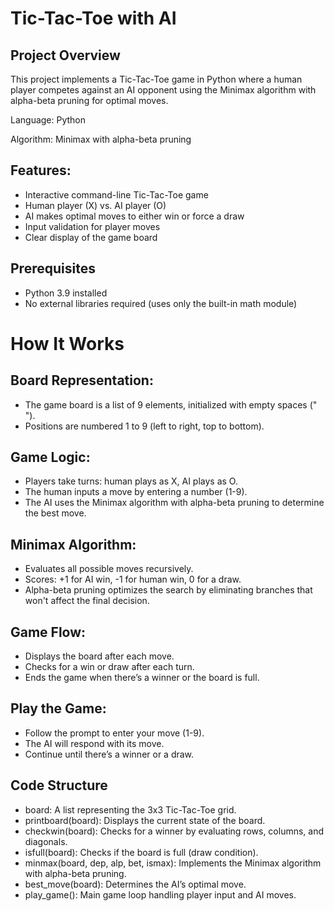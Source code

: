 # Tic-Tac-Toe with AI

## Project Overview

This project implements a Tic-Tac-Toe game in Python where a human player competes against an AI opponent using the Minimax algorithm with alpha-beta pruning for optimal moves.

Language: Python

Algorithm: Minimax with alpha-beta pruning

## Features:
- Interactive command-line Tic-Tac-Toe game
- Human player (X) vs. AI player (O)
- AI makes optimal moves to either win or force a draw
- Input validation for player moves
- Clear display of the game board

## Prerequisites
- Python 3.9 installed
- No external libraries required (uses only the built-in math module)

# How It Works

## Board Representation:
- The game board is a list of 9 elements, initialized with empty spaces (" ").
- Positions are numbered 1 to 9 (left to right, top to bottom).

## Game Logic:
- Players take turns: human plays as X, AI plays as O.
- The human inputs a move by entering a number (1-9).
- The AI uses the Minimax algorithm with alpha-beta pruning to determine the best move.

## Minimax Algorithm:
- Evaluates all possible moves recursively.
- Scores: +1 for AI win, -1 for human win, 0 for a draw.
- Alpha-beta pruning optimizes the search by eliminating branches that won't affect the final decision.

## Game Flow:
- Displays the board after each move.
- Checks for a win or draw after each turn.
- Ends the game when there’s a winner or the board is full.

## Play the Game:
- Follow the prompt to enter your move (1-9).
- The AI will respond with its move.
- Continue until there’s a winner or a draw.

## Code Structure
- board: A list representing the 3x3 Tic-Tac-Toe grid.
- printboard(board): Displays the current state of the board.
- checkwin(board): Checks for a winner by evaluating rows, columns, and diagonals.
- isfull(board): Checks if the board is full (draw condition).
- minmax(board, dep, alp, bet, ismax): Implements the Minimax algorithm with alpha-beta pruning.
- best_move(board): Determines the AI’s optimal move.
- play_game(): Main game loop handling player input and AI moves.
